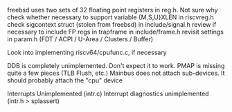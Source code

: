 freebsd uses two sets of 32 floating point registers in reg.h. Not sure why
check whether necessary to support variable {M,S,U}XLEN in riscvreg.h
check sigcontext struct (stolen from freebsd) in include/signal.h
review if necessary to include FP regs in trapframe in include/frame.h
revisit settings in param.h (FDT / ACPI / U-Area / Clusters / Buffer)


Look into implementing riscv64/cpufunc.c, if necessary

DDB is completely unimplemented. Don't expect it to work.
PMAP is missing quite a few pieces (TLB Flush, etc.)
Mainbus does not attach sub-devices. It should probably attach the "cpu" device

Interrupts Unimplemented (intr.c)
Interrupt diagnostics unimplemented (intr.h > splassert)
